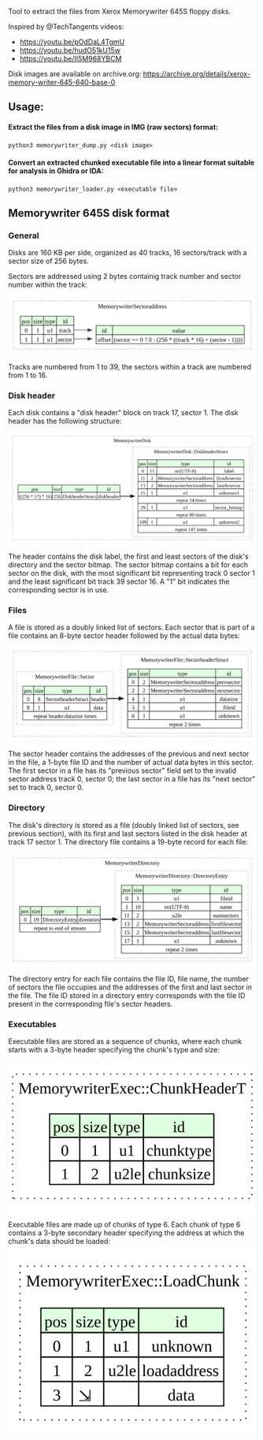 Tool to extract the files from Xerox Memorywriter 645S floppy disks.

Inspired by @TechTangents videos:

- https://youtu.be/pOdDaL4TgmU
- https://youtu.be/hudO51kU15w
- https://youtu.be/II5M968YBCM

Disk images are available on archive.org:
https://archive.org/details/xerox-memory-writer-645-640-base-0

## Usage:
#### Extract the files from a disk image in IMG (raw sectors) format:

`python3 memorywriter_dump.py <disk image>` 

#### Convert an extracted chunked executable file into a linear format suitable for analysis in Ghidra or IDA:

`python3 memorywriter_loader.py <executable file>` 



## Memorywriter 645S disk format

### General
Disks are 160 KB per side, organized as 40 tracks, 16 sectors/track with a sector size of 256 bytes. 

Sectors are addressed using 2 bytes containig track number and sector number within the track:

![](svg/memorywriter_sectoraddress.svg)

Tracks are numbered from 1 to 39, the sectors within a track are numbered from 1 to 16.

### Disk header
Each disk contains a "disk header" block on track 17, sector 1. The disk header has the following structure:

![](svg/memorywriter_disk.svg)


The header contains the disk label, the first and least sectors of the disk's directory and the sector bitmap. The sector bitmap contains a bit for each sector on the disk, with the most significant bit representing track 0 sector 1 and the least significant bit track 39 sector 16. A "1" bit indicates the corresponding sector is in use.

### Files
A file is stored as a doubly linked list of sectors. Each sector that is part of a file contains an 8-byte sector header followed by the actual data bytes:

![](svg/memorywriter_sectorheader.svg)

The sector header contains the addresses of the previous and next sector in the file, a 1-byte file ID and the number of actual data bytes in this sector. The first sector in a file has its "previous sector" field set to the invalid sector address track 0, sector 0; the last sector in a file has its "next sector" set to track 0, sector 0.

### Directory

The disk's directory is stored as a file (doubly linked list of sectors, see previous section), with its first and last sectors listed in the disk header at track 17 sector 1. The directory file contains a 19-byte record for each file:

![](svg/memorywriter_directory.svg)

The directory entry for each file contains the file ID, file name, the number of sectors the file occupies and the addresses of the first and last sector in the file. The file ID stored in a directory entry corresponds with the file ID present in the corresponding file's sector headers.

### Executables
Executable files are stored as a sequence of chunks, where each chunk starts with a 3-byte header specifying the chunk's type and size:

![](svg/memorywriter_exec_chunkheader.svg)

Executable files are made up of chunks of type 6. Each chunk of type 6 contains a 3-byte secondary header specifying the address at which the chunk's data should be loaded:

![](svg/memorywriter_exec_chunk6.svg)


